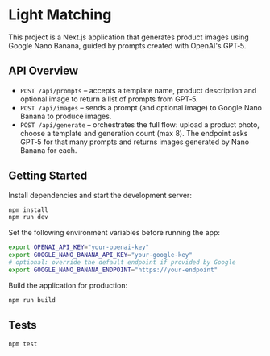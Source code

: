 # Light Matching

This project is a Next.js application that generates product images using Google Nano Banana, guided by prompts created with OpenAI's GPT‑5.

## API Overview

- `POST /api/prompts` – accepts a template name, product description and optional image to return a list of prompts from GPT‑5.
- `POST /api/images` – sends a prompt (and optional image) to Google Nano Banana to produce images.
- `POST /api/generate` – orchestrates the full flow: upload a product photo, choose a template and generation count (max 8). The endpoint asks GPT‑5 for that many prompts and returns images generated by Nano Banana for each.

## Getting Started

Install dependencies and start the development server:

```bash
npm install
npm run dev
```

Set the following environment variables before running the app:

```bash
export OPENAI_API_KEY="your-openai-key"
export GOOGLE_NANO_BANANA_API_KEY="your-google-key"
# optional: override the default endpoint if provided by Google
export GOOGLE_NANO_BANANA_ENDPOINT="https://your-endpoint"
```

Build the application for production:

```bash
npm run build
```

## Tests

```bash
npm test
```
